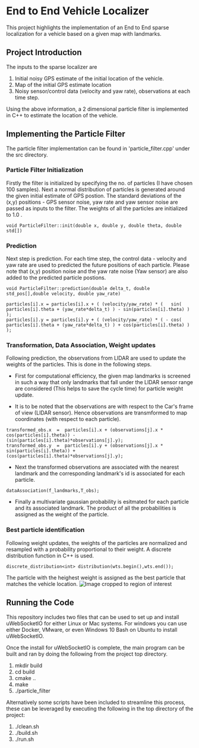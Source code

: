 # End to End Vehicle Localizer
This project highlights the implementation of an End to End sparse localization for a vehicle based on a given map with landmarks.


## Project Introduction

The inputs to the sparse localizer are 
1. Initial noisy GPS estimate of the initial location of the vehicle.
2. Map of the initial GPS estimate location
3. Noisy sensor/control data (velocity and yaw rate), observations at each time step.

Using the above information, a 2 dimensional particle filter is implemented in C++ to estimate the location of the vehicle.


## Implementing the Particle Filter
The particle filter implementation can be found in 'particle_filter.cpp' under the src directory.

### Particle Filter Initialization
Firstly the filter is initialized by specifying the no. of particles (I have chosen 100 samples). Next a normal distribution of particles is generated around the given initial estimate of GPS postion. The standard deviations of the (x,y) positions - GPS sensor noise, yaw rate and yaw sensor noise are passed as inputs to the filter. The weights of all the particles are initialized to 1.0 .

```
void ParticleFilter::init(double x, double y, double theta, double std[])
```
### Prediction
Next step is prediction. For each time step, the control data - velocity and yaw rate are used to predicted the future positions of each particle. Please note that (x,y) position noise and the yaw rate noise (Yaw sensor) are also added to the predicted particle postions.

```
void ParticleFilter::prediction(double delta_t, double std_pos[],double velocity, double yaw_rate)
```
```
particles[i].x = particles[i].x + ( (velocity/yaw_rate) * (   sin( particles[i].theta + (yaw_rate*delta_t) ) - sin(particles[i].theta) ) );
particles[i].y = particles[i].y + ( (velocity/yaw_rate) * ( - cos( particles[i].theta + (yaw_rate*delta_t) ) + cos(particles[i].theta) ) );
```
### Transformation, Data Association, Weight updates

Following prediction, the observations from LIDAR are used to update the weights of the particles. This is done in the following steps.

* First for computational efficiency, the given map landmarks is screened in such a way that only landmarks that fall under the LIDAR sensor range are considered (This helps to save the cycle time) for particle weight update.

* It is to be noted that the observations are with respect to the Car's frame of view (LIDAR sensor). Hence observations are transmformed to map coordinates (with respect to each particle).
```
transformed_obs.x  =  particles[i].x + (observations[j].x * cos(particles[i].theta)) - (sin(particles[i].theta)*observations[j].y);
transformed_obs.y  =  particles[i].y + (observations[j].x * sin(particles[i].theta)) + (cos(particles[i].theta)*observations[j].y);

```
* Next the transformed observations are associated with the nearest landmark and the corresponding landmark's id is associated for each particle.
```
dataAssociation(f_landmarks,T_obs);
```
* Finally a multivariate gaussian probability is esitmated for each particle and its associated landmark. The product of all the probabilities is assigned as the weight of the particle.

### Best particle identification
Following weight updates, the weights of the particles are normalized and resampled with a probability proportional to their weight.
A discrete distribution function in C++ is used.
```
discrete_distribution<int> distribution(wts.begin(),wts.end());
```
The particle with the heighest weight is assigned as the best particle that matches the vehicle location.
![Image cropped to region of interest](https://github.com/ashsiv/End-to-End-Vehicle-Localizer/blob/master/images/Output.JPG)
## Running the Code

This repository includes two files that can be used to set up and install uWebSocketIO for either Linux or Mac systems. For windows you can use either Docker, VMware, or even Windows 10 Bash on Ubuntu to install uWebSocketIO.

Once the install for uWebSocketIO is complete, the main program can be built and ran by doing the following from the project top directory.

1. mkdir build
2. cd build
3. cmake ..
4. make
5. ./particle_filter

Alternatively some scripts have been included to streamline this process, these can be leveraged by executing the following in the top directory of the project:

1. ./clean.sh
2. ./build.sh
3. ./run.sh





